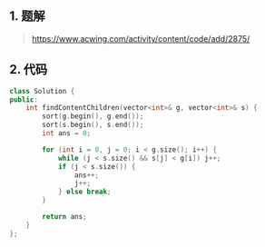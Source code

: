 ## 1. 题解
> https://www.acwing.com/activity/content/code/add/2875/

## 2. 代码
```c++
class Solution {
public:
    int findContentChildren(vector<int>& g, vector<int>& s) {
        sort(g.begin(), g.end());
        sort(s.begin(), s.end());
        int ans = 0;

        for (int i = 0, j = 0; i < g.size(); i++) {
            while (j < s.size() && s[j] < g[i]) j++;
            if (j < s.size()) {
                ans++;
                j++;
            } else break;
        }

        return ans;
    }
};
```